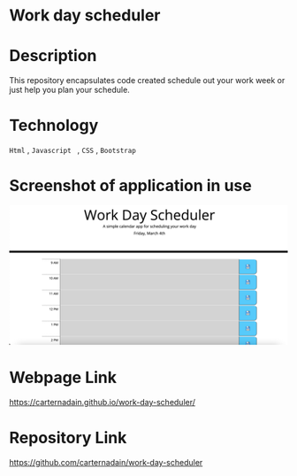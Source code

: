 # Work day scheduler


# Description 
This repository encapsulates code created schedule out your work week or just help you plan your schedule.

# Technology 
`Html` , `Javascript ` , `CSS` , `Bootstrap`

# Screenshot of application in use
![Screen Shot of the App in use](/assets/images/front-page.png)


# Webpage Link 
https://carternadain.github.io/work-day-scheduler/


# Repository Link
https://github.com/carternadain/work-day-scheduler
